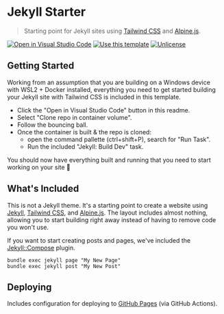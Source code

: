 # Jekyll Starter

> Starting point for Jekyll sites using [Tailwind CSS](https://tailwindcss.com/)
and [Alpine.js](https://github.com/alpinejs/alpine/).

[![Open in Visual Studio Code](https://img.shields.io/badge/Open%20in-Visal%20Studio%20Code-blue?style=for-the-badge&logo=visualstudiocode)](https://open.vscode.dev/tabs-not-spaces/jekyll-starter)
[![Use this template](https://img.shields.io/badge/template-Generate-green?style=for-the-badge)](https://github.com/tabs-not-spaces/jekyll-starter/generate)
[![Unlicense](https://img.shields.io/badge/license-Unlicense-blue?style=for-the-badge)](https://choosealicense.com/licenses/unlicense/)

## Getting Started

Working from an assumption that you are building on a Windows device with WSL2 + Docker installed, everything you need to get started building your Jekyll site with Tailwind CSS is included in this template.

- Click the "Open in Visual Studio Code" button in this readme. 
- Select "Clone repo in container volume".
- Follow the bouncing ball.
- Once the container is built & the repo is cloned:
    - open the command pallette (ctrl+shift+P), search for "Run Task".
    - Run the included "Jekyll: Build Dev" task.

You should now have everything built and running that you need to start working on your site 🚀

## What's Included

This is not a Jekyll theme. It's a starting point to create a website using
[Jekyll](https://jekyllrb.com/), [Tailwind CSS](https://tailwindcss.com/), and
[Alpine.js](https://github.com/alpinejs/alpine/). The layout includes almost
nothing, allowing you to start building right away instead of having to remove
code you won't use.

If you want to start creating posts and pages, we've included the
[Jekyll::Compose](https://github.com/jekyll/jekyll-compose) plugin.

    bundle exec jekyll page "My New Page"
    bundle exec jekyll post "My New Post"

## Deploying

Includes configuration for deploying to [GitHub Pages](https://pages.github.com/) (via GitHub Actions).

